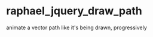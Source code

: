 raphael_jquery_draw_path
========================

animate a vector path like it's being drawn, progressively